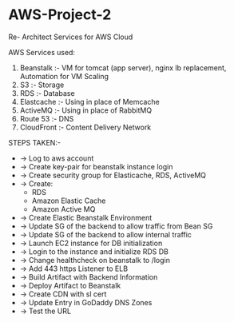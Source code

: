 # AWS-Project-2

Re- Architect Services for AWS Cloud

AWS Services used:
1. Beanstalk :- VM for tomcat (app server), nginx lb replacement, Automation for VM Scaling
2. S3 :- Storage
3. RDS :- Database
4. Elastcache :- Using in place of Memcache
5. ActiveMQ :- Using in place of RabbitMQ
6. Route 53 :- DNS
7. CloudFront :- Content Delivery Network


STEPS TAKEN:-
- -> Log to aws account
- -> Create key-pair for beanstalk instance login
- -> Create security group for Elasticache, RDS, ActiveMQ
- -> Create:
   - RDS
   - Amazon Elastic Cache
   - Amazon Active MQ
- -> Create Elastic Beanstalk Environment
- -> Update SG of the backend to allow traffic from Bean SG
- -> Update SG of the backend to allow internal traffic
- -> Launch EC2 instance for DB initialization
- -> Login to the instance and initialize RDS DB
- -> Change healthcheck on beanstalk to /login
- -> Add 443 https Listener to ELB
- -> Build Artifact with Backend Information
- -> Deploy Artifact to Beanstalk
- -> Create CDN with sl cert
- -> Update Entry in GoDaddy DNS Zones
- -> Test the URL




















